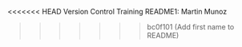 <<<<<<< HEAD
Version Control Training README1: Martin Munoz
>>>>>>> bc0f101 (Add first name to README)

